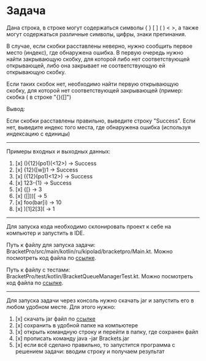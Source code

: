 # Задача

Дана строка, в строке могут содержаться символы { } [ ] ( ) < >, а также могут содержаться различные символы, цифры, знаки препинания.

В случае, если скобки расставлены неверно, нужно сообщить первое место (индекс), где обнаружена ошибка. В первую очередь нужно найти закрывающую скобку, для которой либо нет соответствующей открывающей, либо она закрывает не соответствующую ей открывающую скобку.

Если таких скобок нет, необходимо найти первую открывающую скобку, для которой нет соответствующей закрывающей (пример: скобка ( в строке "{}([]")



Вывод:

Если скобки расставлены правильно, выведите строку "Success". Если нет, выведите индекс того места, где обнаружена ошибка (используя индексацию с единицы)
***
Примеры входных и выходных данных:

1. [x] (){12}(po1)(<12>) → Success
2. [x] {12}([w])1 → Success
3. [x] ({12}(po1)<12>) → Success
4. [x] 123-{1} → Success
5. [x] {[} → 3
6. [x] ([]))[ → 5
7. [x] foo(bar[i) → 10
8. [x] )[1]2[3]( → 1

***
Для запуска кода необходимо склонировать проект к себе на компьютер и запустить в IDE.

Путь к файлу для запуска задачи: BracketPro/src/main/kotlin/ru/kipolad/bracketpro/Main.kt. Можно посмотреть код файла по [ссылке](src/main/kotlin/ru/kipolad/bracketpro/Main.kt).

Путь к файлу с тестами: BracketPro/test/kotlin/BracketQueueManagerTest.kt. Можно посмотреть код файла по [ссылке](src/test/kotlin/BracketQueueManagerTest.kt).
***

Для запуска задачи через консоль нужно скачать jar и запустить его в любом удобном месте. Для этого нужно:

1. [x] скачать jar файл по [ссылке](https://drive.google.com/file/d/1N9-FdZEc74xSvp44tFdV3By90MomfsHs/view?usp=sharing)
2. [x] сохранить в удобной папке на компьютере
3. [x] открыть командную строку и перейти в папку, где сохранен файл
4. [x] прописать команду java -jar Brackets.jar
5. [x] если всё сделано правильно, то запустится программа с решением задачи: вводим строку и получаем результат
